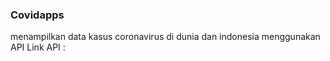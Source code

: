 ### Covidapps

menampilkan data kasus coronavirus di dunia dan indonesia menggunakan API 
Link API : 
<a href= 'https://kawalcorona.com/api/'>
